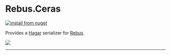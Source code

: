 # Rebus.Ceras

[![install from nuget](https://img.shields.io/nuget/v/Rebus.Ceras.svg?style=flat-square)](https://www.nuget.org/packages/Rebus.Ceras)

Provides a [Hagar](https://github.com/ReubenBond/Hagar) serializer for [Rebus](https://github.com/rebus-org/Rebus).

![](https://raw.githubusercontent.com/rebus-org/Rebus/master/artwork/little_rebusbus2_copy-200x200.png)

---

